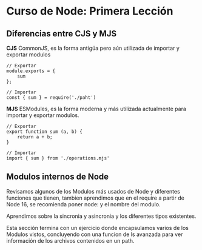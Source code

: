 # Curso de Node: Primera Lección

## Diferencias entre CJS y MJS
**CJS** CommonJS, es la forma antigüa pero aún utilizada de importar y exportar modulos 
```
// Exportar
module.exports = {
    sum
};

// Importar
const { sum } = require('./paht')
```

**MJS** ESModules, es la forma moderna y más utilizada actualmente para importar y exportar modulos.
```
// Exportar
export function sum (a, b) {
    return a + b;
}

// Importar
import { sum } from './operations.mjs'
```
## Modulos internos de Node
Revisamos algunos de los Modulos más usados de Node y diferentes funciones que tienen, tambien aprendimos que en el require a partir de Node 16, se recomienda poner node: y el nombre del modulo.

Aprendimos sobre la sincronia y asincronia y los diferentes tipos existentes.

Esta sección termina con un ejercicio donde encapsulamos varios de los Modulos vistos, concluyendo con una funcion de ls avanzada para ver información de los archivos contenidos en un path.